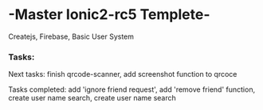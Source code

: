 # -Master Ionic2-rc5 Templete-
Createjs, Firebase, Basic User System

### Tasks:
Next tasks: finish qrcode-scanner, add screenshot function to qrcoce

Tasks completed: add 'ignore friend request', add 'remove friend' function, create user name search, create user name search
